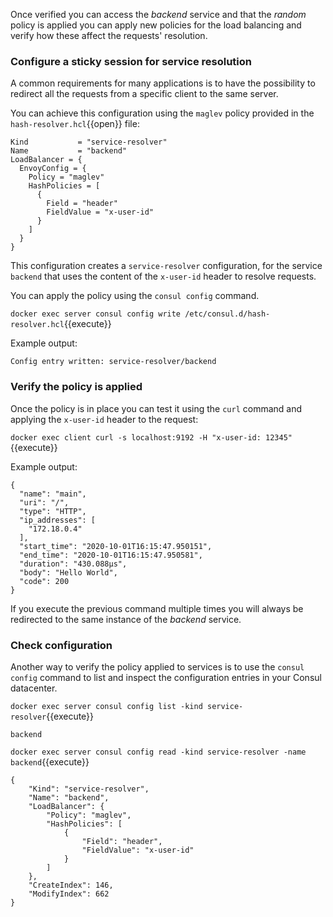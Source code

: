Once verified you can access the _backend_ service and that the _random_ policy is applied you can apply new policies for the load balancing and verify how these affect the requests' resolution.

### Configure a sticky session for service resolution

A common requirements for many applications is to have the possibility to redirect all the requests from a specific client to the same server.

You can achieve this configuration using the `maglev` policy provided in the `hash-resolver.hcl`{{open}} file:

```
Kind           = "service-resolver"
Name           = "backend"
LoadBalancer = {
  EnvoyConfig = {
    Policy = "maglev"
    HashPolicies = [
      {
        Field = "header"
        FieldValue = "x-user-id"
      }
    ]
  }
}
```

This configuration creates a `service-resolver` configuration, for the service `backend` that uses the content of the `x-user-id` header to resolve requests.

You can apply the policy using the `consul config` command.

`docker exec server consul config write /etc/consul.d/hash-resolver.hcl`{{execute}}

Example output:

```
Config entry written: service-resolver/backend
```

### Verify the policy is applied

Once the policy is in place you can test it using the `curl` command and applying the `x-user-id` header to the request:

`docker exec client curl -s localhost:9192 -H "x-user-id: 12345"`{{execute}}

Example output:

```
{
  "name": "main",
  "uri": "/",
  "type": "HTTP",
  "ip_addresses": [
    "172.18.0.4"
  ],
  "start_time": "2020-10-01T16:15:47.950151",
  "end_time": "2020-10-01T16:15:47.950581",
  "duration": "430.088µs",
  "body": "Hello World",
  "code": 200
}
```

If you execute the previous command multiple times you will always be redirected to the same instance of the _backend_ service.

### Check configuration

Another way to verify the policy applied to services is to use the `consul config` command to list and inspect the configuration entries in your Consul datacenter.

`docker exec server consul config list -kind service-resolver`{{execute}}

```
backend
```

`docker exec server consul config read -kind service-resolver -name backend`{{execute}}

```
{
    "Kind": "service-resolver",
    "Name": "backend",
    "LoadBalancer": {
        "Policy": "maglev",
        "HashPolicies": [
            {
                "Field": "header",
                "FieldValue": "x-user-id"
            }
        ]
    },
    "CreateIndex": 146,
    "ModifyIndex": 662
}
```

